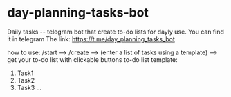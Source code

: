 # day-planning-tasks-bot
Daily tasks -- telegram bot that create to-do lists for dayly use.
You can find it in telegram 
The link: https://t.me/day_planning_tasks_bot

how to use:
/start --> /create --> (enter a list of tasks using a template) --> get your to-do list with clickable buttons
to-do list template:
1. Task1
2. Task2
3. Task3
...

